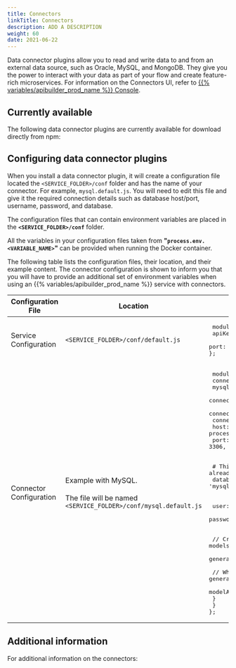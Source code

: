 ```yaml
---
title: Connectors
linkTitle: Connectors
description: ADD A DESCRIPTION
weight: 60
date: 2021-06-22
---
```


Data connector plugins allow you to read and write data to and from an external data source, such as Oracle, MySQL, and MongoDB. They give you the power to interact with your data as part of your flow and create feature-rich microservices. For information on the Connectors UI, refer to [{{% variables/apibuilder_prod_name %}} Console](/docs/developer_guide/console/#connectors).

## Currently available

The following data connector plugins are currently available for download directly from npm:

## Configuring data connector plugins

When you install a data connector plugin, it will create a configuration file located the `<SERVICE_FOLDER>/conf` folder and has the name of your connector. For example, `mysql.default.js`. You will need to edit this file and give it the required connection details such as database host/port, username, password, and database.

The configuration files that can contain environment variables are placed in the **`<SERVICE_FOLDER>/conf`** folder.

All the variables in your configuration files taken from **"`process.env.<VARIABLE_NAME>`"** can be provided when running the Docker container.

The following table lists the configuration files, their location, and their example content. The connector configuration is shown to inform you that you will have to provide an additional set of environment variables when using an {{% variables/apibuilder_prod_name %}} service with connectors.

| Configuration File | Location | Example |
| --- | --- | --- |
| Service Configuration | `<SERVICE_FOLDER>/conf/default.js` | <pre> module.exports = {<br /> apiKey: process.env.APIKEY<br /> port: parseInt(process.env.PORT) &#x7c;&#x7c; 8080<br />}; </pre> |
| Connector Configuration | Example with MySQL.<br /><br />The file will be named `<SERVICE_FOLDER>/conf/mysql.default.js` | <pre> module.exports = {<br />  connectors: {<br />    mysql: {<br />      connector: '@axway/api-builder-plugin-dc-mysql',<br />      connectionPooling: true,<br />      connectionLimit: 10,<br />      host: process.env.MYSQL_HOST &#x7c;&#x7c; 'localhost',<br />      port: 3306,<br /> <br /> <br />    # This could be set to mysql since this is already available database  by default<br />      database: 'mysql',<br /> <br /> <br />      user: process.env.MYSQL_USER,<br />      password: process.env.MYSQL_PASSWORD,<br /> <br /> <br />      // Create models based on your schema that can be used in your API.<br />      generateModelsFromSchema: true,<br /> <br />      // Whether or not to generate APIs based on the methods in generated models.<br />      modelAutogen: false<br />    }<br />  }<br />}; </pre> |

## Additional information

For additional information on the connectors:
